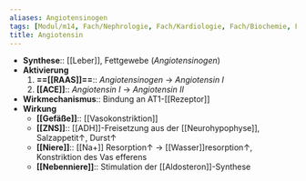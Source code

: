 ```yaml
---
aliases: Angiotensinogen
tags: [Modul/m14, Fach/Nephrologie, Fach/Kardiologie, Fach/Biochemie, Fach/Physiologie, Fach/Biochemie/Hormon]
title: Angiotensin
---
```

- **Synthese**:: [[Leber]], Fettgewebe (*Angiotensinogen*)
- **Aktivierung**
	1. **==[[RAAS]]==**:: *Angiotensinogen* → *Angiotensin I*
	2. **[[ACE]]**:: *Angiotensin I* → *Angiotensin II*
- **Wirkmechanismus**:: Bindung an AT1-[[Rezeptor]]
- **Wirkung**
	- **[[Gefäße]]**:: [[Vasokonstriktion]]
	- **[[ZNS]]**:: [[ADH]]-Freisetzung aus der [[Neurohypophyse]], Salzappetit↑, Durst↑ 
	- **[[Niere]]**:: [[Na+]] Resorption↑ → [[Wasser]]resorption↑, Konstriktion des Vas efferens
	- **[[Nebenniere]]**:: Stimulation der [[Aldosteron]]-Synthese
